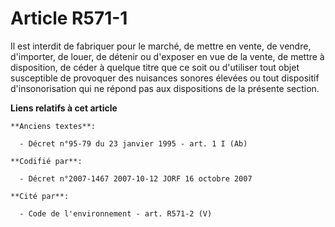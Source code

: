 # Article R571-1

Il est interdit de fabriquer pour le marché, de mettre en vente, de vendre, d'importer, de louer, de détenir ou d'exposer en
vue de la vente, de mettre à disposition, de céder à quelque titre que ce soit ou d'utiliser tout objet susceptible de
provoquer des nuisances sonores élevées ou tout dispositif d'insonorisation qui ne répond pas aux dispositions de la présente
section.

**Liens relatifs à cet article**

	**Anciens textes**:

	  - Décret n°95-79 du 23 janvier 1995 - art. 1 I (Ab)

	**Codifié par**:

	  - Décret n°2007-1467 2007-10-12 JORF 16 octobre 2007

	**Cité par**:

	  - Code de l'environnement - art. R571-2 (V)
